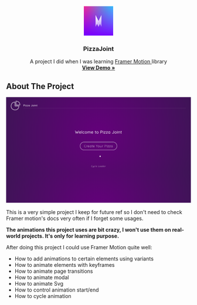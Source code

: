 <!-- PROJECT LOGO -->
<br />
<p align="center">
  <a href="https://nextjs.org/">
    <img src="https://github.com/Halmesn/pizza-joint-framermotion/blob/main/public/framermotion.png" alt="Logo" width="80" height="80">
  </a>

  <h3 align="center">PizzaJoint</h3>

  <p align="center">
    A project I did when I was learning <a href="https://www.framer.com/motion/">Framer Motion
    </a>library
    <br />
    <a href="https://pizza-joint-framermotion.vercel.app/"><strong>View Demo »</strong></a>
    <br />
  </p>
</p>

<!-- ABOUT THE PROJECT -->

## About The Project

[![Product Name Screen Shot][product-screenshot]](https://pizza-joint-framermotion.vercel.app/)

This is a very simple project I keep for future ref so I don't need to check Framer motion's docs very often if I forget some usages.

**The animations this project uses are bit crazy, I won't use them on real-world projects. It's only for learning purpose.**

After doing this project I could use Framer Motion quite well:
<br/>

<ul>
  <li>How to add animations to certain elements using variants</li>
  <li>How to animate elements with keyframes</li>
  <li>How to animate page transitions</li>
  <li>How to animate modal</li>
  <li>How to animate Svg</li>
  <li>How to control animation start/end</li>
  <li>How to cycle animation</li>
</ul>

<!-- MARKDOWN LINKS & IMAGES -->
<!-- https://www.markdownguide.org/basic-syntax/#reference-style-links -->

[product-screenshot]: https://github.com/Halmesn/pizza-joint-framermotion/blob/main/public/pizza-joint.png
